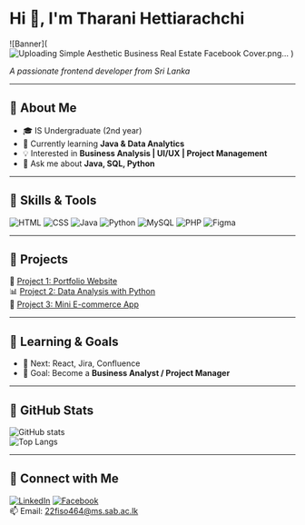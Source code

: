 # Hi 👋, I'm Tharani Hettiarachchi  
![Banner](![Uploading Simple Aesthetic Business Real Estate Facebook Cover.png…]()
)

_A passionate frontend developer from Sri Lanka_

---

## 🔹 About Me
- 🎓 IS Undergraduate (2nd year)  
- 🌱 Currently learning **Java & Data Analytics**  
- 💡 Interested in **Business Analysis | UI/UX | Project Management**  
- 💬 Ask me about **Java, SQL, Python**  

---

## 🔹 Skills & Tools
![HTML](https://img.shields.io/badge/HTML5-E34F26?logo=html5&logoColor=white)
![CSS](https://img.shields.io/badge/CSS3-1572B6?logo=css3&logoColor=white)
![Java](https://img.shields.io/badge/Java-ED8B00?logo=openjdk&logoColor=white)
![Python](https://img.shields.io/badge/Python-3776AB?logo=python&logoColor=white)
![MySQL](https://img.shields.io/badge/MySQL-4479A1?logo=mysql&logoColor=white)
![PHP](https://img.shields.io/badge/PHP-777BB4?logo=php&logoColor=white)
![Figma](https://img.shields.io/badge/Figma-F24E1E?logo=figma&logoColor=white)

---

## 🔹 Projects
🚀 [Project 1: Portfolio Website](https://github.com/your-username/portfolio)  
📊 [Project 2: Data Analysis with Python](https://github.com/your-username/data-analysis)  
🛒 [Project 3: Mini E-commerce App](https://github.com/your-username/ecommerce-app)  

---

## 🔹 Learning & Goals
- 📘 Next: React, Jira, Confluence  
- 🎯 Goal: Become a **Business Analyst / Project Manager**

---

## 🔹 GitHub Stats
![GitHub stats](https://github-readme-stats.vercel.app/api?username=Tharani-Hettiarachchi&show_icons=true&theme=tokyonight)  
![Top Langs](https://github-readme-stats.vercel.app/api/top-langs/?username=harani-Hettiarachchi&layout=compact&theme=tokyonight)  

---

## 🔹 Connect with Me
[![LinkedIn](https://img.shields.io/badge/LinkedIn-0077B5?logo=linkedin&logoColor=white)](https://www.linkedin.com/in/tharani-udeshika-hettiarachchi-9bb93b33a?utm_source=share&utm_campaign=share_via&utm_content=profile&utm_medium=android_app)
[![Facebook](https://img.shields.io/badge/Facebook-1877F2?logo=facebook&logoColor=white)](https://www.facebook.com/share/1AsfqMsFUB/)  
📫 Email: [22fiso464@ms.sab.ac.lk](mailto:22fiso464@ms.sab.ac.lk)

